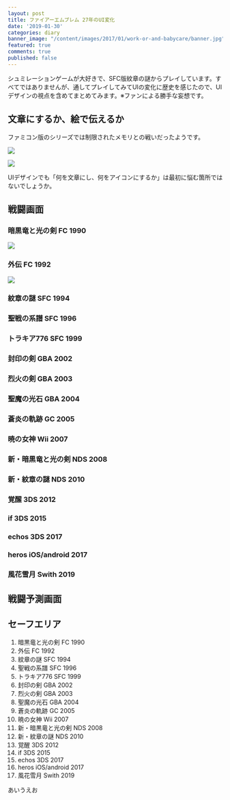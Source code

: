 ```yaml
---
layout: post
title: ファイアーエムブレム 27年のUI変化
date: '2019-01-30'
categories: diary
banner_image: "/content/images/2017/01/work-or-and-babycare/banner.jpg"
featured: true
comments: true
published: false
---
```


シュミレーションゲームが大好きで、SFC版紋章の謎からプレイしています。すべてではありませんが、通してプレイしてみてUIの変化に歴史を感じたので、UIデザインの視点を含めてまとめてみます。※ファンによる勝手な妄想です。

<!--more-->

## 文章にするか、絵で伝えるか

ファミコン版のシリーズでは制限されたメモリとの戦いだったようです。

![](http://127.0.0.1:3000/blog/content/images/2019/01/ui-fireemblem/01-FC-ankokuryu.png)

![](http://127.0.0.1:3000/blog/content/images/2019/01/ui-fireemblem/02-FC-gaiden.png)

UIデザインでも「何を文章にし、何をアイコンにするか」は最初に悩む箇所ではないでしょうか。

## 戦闘画面
### 暗黒竜と光の剣 FC 1990

![](http://127.0.0.1:3000/blog/content/images/2019/01/ui-fireemblem/01-FC-ankokuryu.png)

### 外伝 FC 1992

![](http://127.0.0.1:3000/blog/content/images/2019/01/ui-fireemblem/02-FC-gaiden.png)

### 紋章の謎 SFC 1994
### 聖戦の系譜 SFC 1996
### トラキア776 SFC 1999
### 封印の剣 GBA 2002
### 烈火の剣 GBA 2003
### 聖魔の光石 GBA 2004
### 蒼炎の軌跡 GC 2005
### 暁の女神 Wii 2007
### 新・暗黒竜と光の剣 NDS 2008
### 新・紋章の謎 NDS 2010
### 覚醒 3DS 2012
### if 3DS 2015
### echos 3DS 2017
### heros iOS/android 2017
### 風花雪月 Swith 2019

## 戦闘予測画面
## セーフエリア


01. 暗黒竜と光の剣 FC 1990
02. 外伝 FC 1992
03. 紋章の謎 SFC 1994
04. 聖戦の系譜 SFC 1996
05. トラキア776 SFC 1999
06. 封印の剣 GBA 2002
07. 烈火の剣 GBA 2003
08. 聖魔の光石 GBA 2004
09. 蒼炎の軌跡 GC 2005
10. 暁の女神 Wii 2007
11. 新・暗黒竜と光の剣 NDS 2008
12. 新・紋章の謎 NDS 2010
13. 覚醒 3DS 2012
14. if 3DS 2015
15. echos 3DS 2017
16. heros iOS/android 2017
17. 風花雪月 Swith 2019

あいうえお
